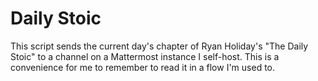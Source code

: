 # Daily Stoic

This script sends the current day's chapter of Ryan Holiday's "The Daily Stoic" to a channel on a Mattermost instance I self-host. This is a convenience for me to remember to read it in a flow I'm used to.
